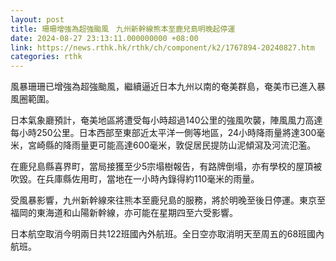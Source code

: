 ```yaml
---
layout: post
title: 珊珊增強為超強颱風　九州新幹線熊本至鹿兒島明晚起停運
date: 2024-08-27 23:13:11.000000000 +08:00
link: https://news.rthk.hk/rthk/ch/component/k2/1767894-20240827.htm
categories: rthk
---
```


風暴珊珊已增強為超強颱風，繼續逼近日本九州以南的奄美群島，奄美市已進入暴風圈範圍。

日本氣象廳預計，奄美地區將遭受每小時超過140公里的強風吹襲，陣風風力高達每小時250公里。日本西部至東部近太平洋一側等地區，24小時降雨量將達300毫米，宮崎縣的降雨量更可能高達600毫米，敦促居民提防山泥傾瀉及河流氾濫。

在鹿兒島縣喜界町，當局接獲至少5宗塌樹報告，有路牌倒塌，亦有學校的屋頂被吹毀。在兵庫縣佐用町，當地在一小時內錄得約110毫米的雨量。

受風暴影響，九州新幹線來往熊本至鹿兒島的服務，將於明晚至後日停運。東京至福岡的東海道和山陽新幹線，亦可能在星期四至六受影響。

日本航空取消今明兩日共122班國內外航班。全日空亦取消明天至周五的68班國內航班。
